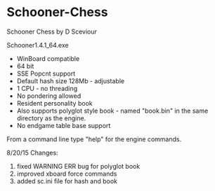 # Schooner-Chess

Schooner Chess by D Sceviour

Schooner1.4.1_64.exe

- WinBoard compatible
- 64 bit
- SSE Popcnt support
- Default hash size 128Mb - adjustable 
- 1 CPU - no threading
- No pondering allowed
- Resident personality book
- Also supports polyglot style book - named "book.bin" in the same directory as the engine.
- No endgame table base support

From a command line type "help" for the engine commands.


8/20/15 Changes:

1. fixed WARNING ERR bug for polyglot book
2. improved xboard force commands
3. added sc.ini file for hash and book
